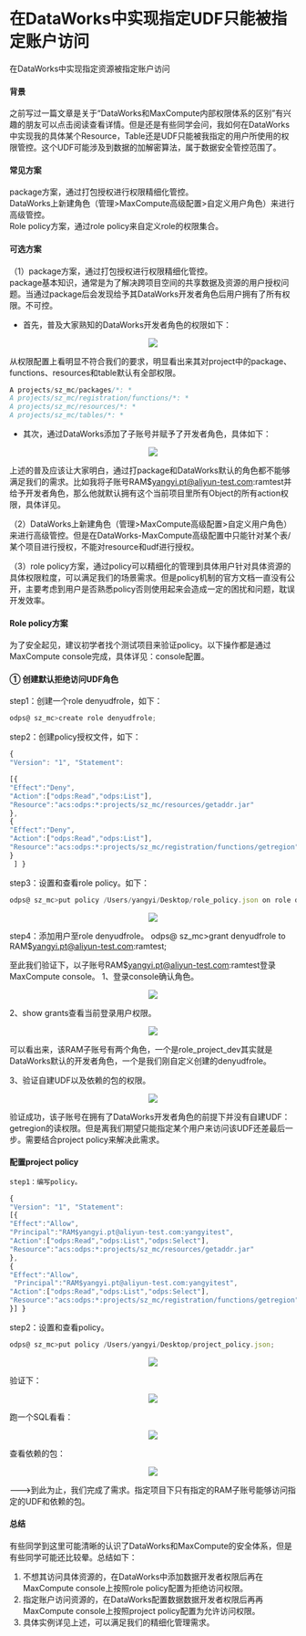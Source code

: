 # 在DataWorks中实现指定UDF只能被指定账户访问
在DataWorks中实现指定资源被指定账户访问
<h4>背景</h4>
之前写过一篇文章是关于“DataWorks和MaxCompute内部权限体系的区别”有兴趣的朋友可以点击阅读查看详情。但是还是有些同学会问，我如何在DataWorks中实现我的具体某个Resource，Table还是UDF只能被我指定的用户所使用的权限管控。这个UDF可能涉及到数据的加解密算法，属于数据安全管控范围了。

<h4>常见方案</h4>

package方案，通过打包授权进行权限精细化管控。</br>
DataWorks上新建角色（管理>MaxCompute高级配置>自定义用户角色）来进行高级管控。</br>
Role policy方案，通过role policy来自定义role的权限集合。</br>

<h4>可选方案</h4>

（1）package方案，通过打包授权进行权限精细化管控。</br>
package基本知识，通常是为了解决跨项目空间的共享数据及资源的用户授权问题。当通过package后会发现给予其DataWorks开发者角色后用户拥有了所有权限。不可控。

- 首先，普及大家熟知的DataWorks开发者角色的权限如下：

<div style="text-align:center" align="center">
<img src="/images/指定账户访问1.png" align="center" />
</div>

从权限配置上看明显不符合我们的要求，明显看出来其对project中的package、functions、resources和table默认有全部权限。

```js
A projects/sz_mc/packages/*: *
A projects/sz_mc/registration/functions/*: *
A projects/sz_mc/resources/*: *
A projects/sz_mc/tables/*: *
```

- 其次，通过DataWorks添加了子账号并赋予了开发者角色，具体如下：

<div style="text-align:center" align="center">
<img src="/images/指定账户访问2.png" align="center" />
</div>

上述的普及应该让大家明白，通过打package和DataWorks默认的角色都不能够满足我们的需求。比如我将子账号RAM$yangyi.pt@aliyun-test.com:ramtest并给予开发者角色，那么他就默认拥有这个当前项目里所有Object的所有action权限，具体详见。

（2）DataWorks上新建角色（管理>MaxCompute高级配置>自定义用户角色）来进行高级管控。但是在DataWorks-MaxCompute高级配置中只能针对某个表/某个项目进行授权，不能对resource和udf进行授权。

（3）role policy方案，通过policy可以精细化的管理到具体用户针对具体资源的具体权限粒度，可以满足我们的场景需求。但是policy机制的官方文档一直没有公开，主要考虑到用户是否熟悉policy否则使用起来会造成一定的困扰和问题，耽误开发效率。

<h4>Role policy方案</h4>
为了安全起见，建议初学者找个测试项目来验证policy。以下操作都是通过MaxCompute console完成，具体详见：console配置。

<h4>① 创建默认拒绝访问UDF角色</h4>
step1：创建一个role  denyudfrole，如下：

```js
odps@ sz_mc>create role denyudfrole;
```

step2：创建policy授权文件，如下：

```js
{
"Version": "1", "Statement":

[{
"Effect":"Deny",
"Action":["odps:Read","odps:List"],
"Resource":"acs:odps:*:projects/sz_mc/resources/getaddr.jar"
},
{
"Effect":"Deny",
"Action":["odps:Read","odps:List"],
"Resource":"acs:odps:*:projects/sz_mc/registration/functions/getregion"
}
 ] }
 ```
 
step3：设置和查看role policy。如下：

```js
odps@ sz_mc>put policy /Users/yangyi/Desktop/role_policy.json on role denyudfrole;
```

<div style="text-align:center" align="center">
<img src="/images/指定账户访问3.png" align="center" />
</div>

step4：添加用户至role denyudfrole。
odps@ sz_mc>grant denyudfrole to RAM$yangyi.pt@aliyun-test.com:ramtest;

至此我们验证下，以子账号RAM$yangyi.pt@aliyun-test.com:ramtest登录MaxCompute console。
1、登录console确认角色。

<div style="text-align:center" align="center">
<img src="/images/指定账户访问4.png" align="center" />
</div>

2、show grants查看当前登录用户权限。

<div style="text-align:center" align="center">
<img src="/images/指定账户访问5.png" align="center" />
</div>

可以看出来，该RAM子账号有两个角色，一个是role_project_dev其实就是DataWorks默认的开发者角色，一个是我们刚自定义创建的denyudfrole。

3、验证自建UDF以及依赖的包的权限。

<div style="text-align:center" align="center">
<img src="/images/指定账户访问6.png" align="center" />
</div>

验证成功，该子账号在拥有了DataWorks开发者角色的前提下并没有自建UDF：getregion的读权限。但是离我们期望只能指定某个用户来访问该UDF还差最后一步。需要结合project policy来解决此需求。

<h4>配置project policy</h4>

```js
step1：编写policy。

{
"Version": "1", "Statement":
[{
"Effect":"Allow",
"Principal":"RAM$yangyi.pt@aliyun-test.com:yangyitest",
"Action":["odps:Read","odps:List","odps:Select"],
"Resource":"acs:odps:*:projects/sz_mc/resources/getaddr.jar"
},
{
"Effect":"Allow",
 "Principal":"RAM$yangyi.pt@aliyun-test.com:yangyitest",
"Action":["odps:Read","odps:List","odps:Select"],
"Resource":"acs:odps:*:projects/sz_mc/registration/functions/getregion"
}] }
```

step2：设置和查看policy。

```js
odps@ sz_mc>put policy /Users/yangyi/Desktop/project_policy.json;
```

<div style="text-align:center" align="center">
<img src="/images/指定账户访问7.png" align="center" />
</div>

验证下：

<div style="text-align:center" align="center">
<img src="/images/指定账户访问8.png" align="center" />
</div>

跑一个SQL看看：

<div style="text-align:center" align="center">
<img src="/images/指定账户访问9.png" align="center" />
</div>

查看依赖的包：

<div style="text-align:center" align="center">
<img src="/images/指定账户访问10.png" align="center" />
</div>

--->到此为止，我们完成了需求。指定项目下只有指定的RAM子账号能够访问指定的UDF和依赖的包。

<h4>总结</h4>
有些同学到这里可能清晰的认识了DataWorks和MaxCompute的安全体系，但是有些同学可能还比较晕。总结如下：

1. 不想其访问具体资源的，在DataWorks中添加数据开发者权限后再在MaxCompute console上按照role policy配置为拒绝访问权限。
1. 指定账户访问资源的，在DataWorks配置数据数据开发者权限后再再MaxCompute console上按照project policy配置为允许访问权限。
1. 具体实例详见上述，可以满足我们的精细化管理需求。
